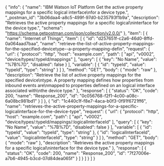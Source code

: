 {
  "info": {
    "name": "IBM Watson IoT Platform Get the active property mappings for a specific logical interface\nfor a device type.",
    "_postman_id": "3b06daa4-a8c5-499f-97d0-b235793f1b9a",
    "description": "Retrieves the active property mappings for a specific logical\ninterface for the device type.",
    "schema": "https://schema.getpostman.com/json/collection/v2.0.0/"
  },
  "item": [
    {
      "name": "Internet of Things",
      "item": [
        {
          "id": "d257651f-c2a6-46d0-8ffd-0a064aad7baa",
          "name": "retrieve-the-list-of-active-property-mappings-for-the-specified-devicetype--a-property-mapping-defin",
          "request": {
            "url": {
              "protocol": "http",
              "host": "example.com",
              "path": [
                "api",
                "v0002",
                "device/types/:typeId/mappings"
              ],
              "query": [
                {
                  "key": "No Name",
                  "value": "%7B%7D",
                  "disabled": false
                }
              ],
              "variable": [
                {
                  "id": "typeId",
                  "value": "typeId",
                  "type": "string"
                }
              ]
            },
            "method": "GET",
            "body": {
              "mode": "raw"
            },
            "description": "Retrieve the list of active property mappings for the specified device\ntype.  A property mapping defines how properties from inbound events are\nmapped to properties defined on an logical interface associated with\nthe device type."
          },
          "response": [
            {
              "status": "OK",
              "code": 200,
              "name": "Response_200",
              "id": "0c056768-f2f1-4c00-a08c-6a08bc981bd1"
            }
          ]
        },
        {
          "id": "1c440c1f-f8e7-4aca-b0f3-0f91f6721ff6",
          "name": "retrieves-the-active-property-mappings-for-a-specific-logicalinterface-for-the-device-type",
          "request": {
            "url": {
              "protocol": "http",
              "host": "example.com",
              "path": [
                "api",
                "v0002",
                "device/types/:typeId/mappings/:logicalInterfaceId"
              ],
              "query": [
                {
                  "key": "No Name",
                  "value": "%7B%7D",
                  "disabled": false
                }
              ],
              "variable": [
                {
                  "id": "typeId",
                  "value": "typeId",
                  "type": "string"
                },
                {
                  "id": "logicalInterfaceId",
                  "value": "logicalInterfaceId",
                  "type": "string"
                }
              ]
            },
            "method": "GET",
            "body": {
              "mode": "raw"
            },
            "description": "Retrieves the active property mappings for a specific logical\ninterface for the device type."
          },
          "response": [
            {
              "status": "OK",
              "code": 200,
              "name": "Response_200",
              "id": "7f27006e-a7b6-4945-b3cd-07d84dea065f"
            }
          ]
        }
      ]
    }
  ]
}